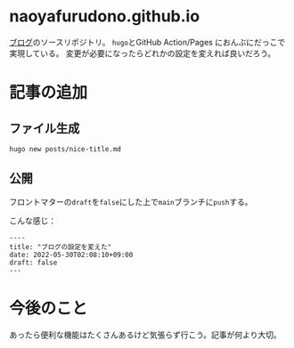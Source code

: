 # naoyafurudono.github.io

[ブログ](https://naoyafurudono.github.io/)のソースリポジトリ。
`hugo`とGitHub Action/Pages におんぶにだっこで実現している。
変更が必要になったらどれかの設定を変えれば良いだろう。

# 記事の追加

## ファイル生成

```
hugo new posts/nice-title.md
```

## 公開

フロントマターの`draft`を`false`にした上で`main`ブランチに`push`する。

こんな感じ：

```
----
title: "ブログの設定を変えた"
date: 2022-05-30T02:08:10+09:00
draft: false
---
```

# 今後のこと

あったら便利な機能はたくさんあるけど気張らず行こう。記事が何より大切。
